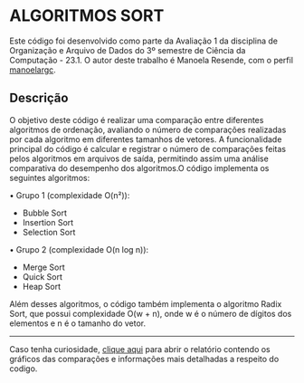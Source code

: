 # ALGORITMOS SORT 
Este código foi desenvolvido como parte da Avaliação 1 da disciplina de Organização e Arquivo de Dados do 3º semestre de Ciência da Computação - 23.1. O autor deste trabalho é Manoela Resende, com o perfil [manoelargc](https://github.com/manoelargc). 

## Descrição
O objetivo deste código é realizar uma comparação entre diferentes 
algoritmos de ordenação, avaliando o número de comparações realizadas por 
cada algoritmo em diferentes tamanhos de vetores. A funcionalidade principal do código é calcular e registrar o número de comparações feitas pelos algoritmos  em arquivos de saída, permitindo assim uma análise comparativa do 
desempenho dos algoritmos.O código implementa os seguintes algoritmos:

• Grupo 1 (complexidade O(n²)):
- Bubble Sort
- Insertion Sort
- Selection Sort

• Grupo 2 (complexidade O(n log n)):
- Merge Sort
- Quick Sort
- Heap Sort

Além desses algoritmos, o código também implementa o algoritmo Radix 
Sort, que possui complexidade O(w + n), onde w é o número de dígitos dos 
elementos e n é o tamanho do vetor.

----------

Caso tenha curiosidade, [clique aqui](https://github.com/manoelargc/OAD/blob/main/Algoritmos%20Sort/relatorio%20a1%20oad.pdf) para abrir o relatório contendo os gráficos das comparações e informações mais detalhadas a respeito do codigo.